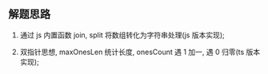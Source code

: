 ## 解题思路

1. 通过 js 内置函数 join, split 将数组转化为字符串处理(js 版本实现);

2. 双指针思想, maxOnesLen 统计长度, onesCount 遇 1 加一, 遇 0 归零(ts 版本实现);

